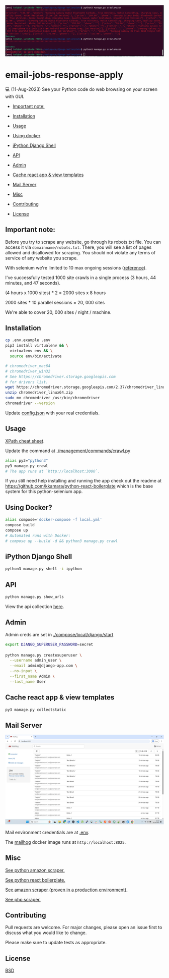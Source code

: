 <img src="https://github.com/kkamara/useful/raw/main/selenium-py.png" alt="selenium-py.png" />

# email-jobs-response-apply

💻 (11-Aug-2023) See your Python code do web browsing on your screen with GUI.

* [Important note:](#note)

* [Installation](#installation)

* [Usage](#usage)

* [Using docker](#using-docker)

* [iPython Django Shell](#ipython-django-shell)

* [API](#api)

* [Admin](#admin)

* [Cache react app & view templates](#cache-templates)

* [Mail Server](#mail-server)

* [Misc](#misc)

* [Contributing](#contributing)

* [License](#license)

## Important note: <a name="note"></a>

Before you try to scrape any website, go through its robots.txt file. You can access it via `domainname/robots.txt`. There, you will see a list of pages allowed and disallowed for scraping. You should not violate any terms of service of any website you scrape.

With selenium we're limited to 10 max ongoing sessions ([reference](https://forum.katalon.com/t/what-is-the-relationship-between-the-setting-max-concurrent-instances-and-selenium-grid-settings-maxinstances-and-maxsessions/48082/2)).

I've successfully tested 1000 site crawls in a single process (3 hours, 44 minutes, and 47 seconds).

(4 hours x 1000 sites) * 2 = 2000 sites x 8 hours

2000 sites * 10 parallel sessions = 20, 000 sites

We're able to cover 20, 000 sites / night / machine. 

## Installation

```bash
cp .env.example .env
pip3 install virtualenv && \
  virtualenv env && \
  source env/bin/activate
```

```bash
# chromedriver_mac64
# chromedriver_win32
# See https://chromedriver.storage.googleapis.com
# for drivers list.
wget https://chromedriver.storage.googleapis.com/2.37/chromedriver_linux64.zip
unzip chromedriver_linux64.zip
sudo mv chromedriver /usr/bin/chromedriver
chromedriver --version
```

Update [config.json](https://github.com/kkamara/email-jobs-response-apply/blob/main/config.json) with your real credentials.

## Usage

[XPath cheat sheet](https://devhints.io/xpath).

Update the command at [./management/commands/crawl.py](https://raw.githubusercontent.com/kkamara/selenium-py/main/email-jobs-response-apply/management/commands/crawl.py)

```bash
alias py3="python3"
py3 manage.py crawl
# The app runs at `http://localhost:3000`.
```

If you still need help installing and running the app check out the readme at https://github.com/kkamara/python-react-boilerplate which is the base system for this python-selenium app.

## Using Docker?

```bash
alias compose='docker-compose -f local.yml'
compose build
compose up
# Automated runs with Docker:
# compose up --build -d && python3 manage.py crawl
```

## iPython Django Shell

```bash
python3 manage.py shell -i ipython
```

## API

```bash
python manage.py show_urls
```

View the api collection [here](https://documenter.getpostman.com/view/17125932/UVyxQYrt).

## Admin

Admin creds are set in [./compose/local/django/start](https://raw.githubusercontent.com/kkamara/email-jobs-response-apply/main/compose/local/django/start)

```bash
export DJANGO_SUPERUSER_PASSWORD=secret

python manage.py createsuperuser \
  --username admin_user \
  --email admin@django-app.com \
  --no-input \
  --first_name Admin \
  --last_name User
```

## Cache react app & view templates <a name="cache-templates"></a>

```bash
py3 manage.py collectstatic
```

## Mail Server

![docker-mailhog.png](https://raw.githubusercontent.com/kkamara/useful/main/docker-mailhog.png)

Mail environment credentials are at [.env](https://raw.githubusercontent.com/kkamara/email-jobs-response-apply/main/.env.example).

The [mailhog](https://github.com/mailhog/MailHog) docker image runs at `http://localhost:8025`.

## Misc

[See python amazon scraper.](https://github.com/kkamara/python-amazon-scraper)

[See python react boilerplate.](https://github.com/kkamara/django-react-boilerplate)

[See amazon scraper (proven in a production environment).](https://github.com/kkamara/amazon-scraper)

[See php scraper.](https://github.com/kkamara/php-scraper)

## Contributing
Pull requests are welcome. For major changes, please open an issue first to discuss what you would like to change.

Please make sure to update tests as appropriate.

## License
[BSD](https://opensource.org/licenses/BSD-3-Clause)
